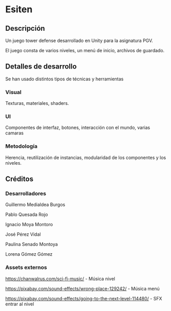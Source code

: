 # Esiten

## Descripción

Un juego tower defense desarrollado en Unity para la asignatura PGV.

El juego consta de varios niveles, un menú de inicio, archivos de guardado.

## Detalles de desarrollo

Se han usado distintos tipos de técnicas y herramientas

### Visual

Texturas, materiales, shaders.

### UI

Componentes de interfaz, botones, interacción con el mundo, varias camaras

### Metodología

Herencia, reutilización de instancias, modularidad de los componentes y los niveles.

## Créditos

### Desarrolladores

Guillermo Medialdea Burgos

Pablo Quesada Rojo

Ignacio Moya Montoro

José Pérez Vidal

Paulina Senado Montoya

Lorena Gómez Gómez

### Assets externos

https://chanwalrus.com/sci-fi-music/ - Música nivel

https://pixabay.com/sound-effects/wrong-place-129242/ - Música menú

https://pixabay.com/sound-effects/going-to-the-next-level-114480/ - SFX entrar al nivel

